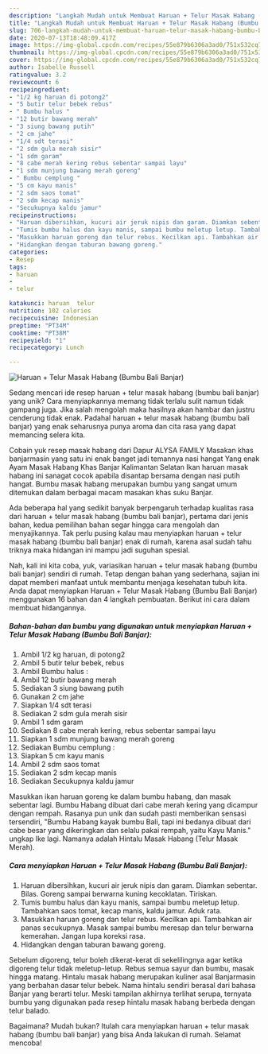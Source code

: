 ```yaml
---
description: "Langkah Mudah untuk Membuat Haruan + Telur Masak Habang (Bumbu Bali Banjar), Sempurna"
title: "Langkah Mudah untuk Membuat Haruan + Telur Masak Habang (Bumbu Bali Banjar), Sempurna"
slug: 706-langkah-mudah-untuk-membuat-haruan-telur-masak-habang-bumbu-bali-banjar-sempurna
date: 2020-07-13T18:48:09.417Z
image: https://img-global.cpcdn.com/recipes/55e879b6306a3ad0/751x532cq70/haruan-telur-masak-habang-bumbu-bali-banjar-foto-resep-utama.jpg
thumbnail: https://img-global.cpcdn.com/recipes/55e879b6306a3ad0/751x532cq70/haruan-telur-masak-habang-bumbu-bali-banjar-foto-resep-utama.jpg
cover: https://img-global.cpcdn.com/recipes/55e879b6306a3ad0/751x532cq70/haruan-telur-masak-habang-bumbu-bali-banjar-foto-resep-utama.jpg
author: Isabelle Russell
ratingvalue: 3.2
reviewcount: 6
recipeingredient:
- "1/2 kg haruan di potong2"
- "5 butir telur bebek rebus"
- " Bumbu halus "
- "12 butir bawang merah"
- "3 siung bawang putih"
- "2 cm jahe"
- "1/4 sdt terasi"
- "2 sdm gula merah sisir"
- "1 sdm garam"
- "8 cabe merah kering rebus sebentar sampai layu"
- "1 sdm munjung bawang merah goreng"
- " Bumbu cemplung "
- "5 cm kayu manis"
- "2 sdm saos tomat"
- "2 sdm kecap manis"
- "Secukupnya kaldu jamur"
recipeinstructions:
- "Haruan dibersihkan, kucuri air jeruk nipis dan garam. Diamkan sebentar. Bilas. Goreng sampai berwarna kuning kecoklatan. Tiriskan."
- "Tumis bumbu halus dan kayu manis, sampai bumbu meletup letup. Tambahkan saos tomat, kecap manis, kaldu jamur. Aduk rata."
- "Masukkan haruan goreng dan telur rebus. Kecilkan api. Tambahkan air panas secukupnya. Masak sampai bumbu meresap dan telur berwarna kemerahan. Jangan lupa koreksi rasa."
- "Hidangkan dengan taburan bawang goreng."
categories:
- Resep
tags:
- haruan
- 
- telur

katakunci: haruan  telur 
nutrition: 102 calories
recipecuisine: Indonesian
preptime: "PT34M"
cooktime: "PT38M"
recipeyield: "1"
recipecategory: Lunch

---
```



![Haruan + Telur Masak Habang (Bumbu Bali Banjar)](https://img-global.cpcdn.com/recipes/55e879b6306a3ad0/751x532cq70/haruan-telur-masak-habang-bumbu-bali-banjar-foto-resep-utama.jpg)

Sedang mencari ide resep haruan + telur masak habang (bumbu bali banjar) yang unik? Cara menyiapkannya memang tidak terlalu sulit namun tidak gampang juga. Jika salah mengolah maka hasilnya akan hambar dan justru cenderung tidak enak. Padahal haruan + telur masak habang (bumbu bali banjar) yang enak seharusnya punya aroma dan cita rasa yang dapat memancing selera kita.

Cobain yuk resep masak habang dari Dapur ALYSA FAMILY Masakan khas banjarmasin yang satu ini enak banget jadi temannya nasi hangat Yang enak Ayam Masak Habang Khas Banjar Kalimantan Selatan Ikan haruan masak habang ini sanagat cocok apabila disantap bersama dengan nasi putih hangat. Bumbu masak habang merupakan bumbu yang sangat umum ditemukan dalam berbagai macam masakan khas suku Banjar.

Ada beberapa hal yang sedikit banyak berpengaruh terhadap kualitas rasa dari haruan + telur masak habang (bumbu bali banjar), pertama dari jenis bahan, kedua pemilihan bahan segar hingga cara mengolah dan menyajikannya. Tak perlu pusing kalau mau menyiapkan haruan + telur masak habang (bumbu bali banjar) enak di rumah, karena asal sudah tahu triknya maka hidangan ini mampu jadi suguhan spesial.


Nah, kali ini kita coba, yuk, variasikan haruan + telur masak habang (bumbu bali banjar) sendiri di rumah. Tetap dengan bahan yang sederhana, sajian ini dapat memberi manfaat untuk membantu menjaga kesehatan tubuh kita. Anda dapat menyiapkan Haruan + Telur Masak Habang (Bumbu Bali Banjar) menggunakan 16 bahan dan 4 langkah pembuatan. Berikut ini cara dalam membuat hidangannya.

<!--inarticleads1-->

##### Bahan-bahan dan bumbu yang digunakan untuk menyiapkan Haruan + Telur Masak Habang (Bumbu Bali Banjar):

1. Ambil 1/2 kg haruan, di potong2
1. Ambil 5 butir telur bebek, rebus
1. Ambil  Bumbu halus :
1. Ambil 12 butir bawang merah
1. Sediakan 3 siung bawang putih
1. Gunakan 2 cm jahe
1. Siapkan 1/4 sdt terasi
1. Sediakan 2 sdm gula merah sisir
1. Ambil 1 sdm garam
1. Sediakan 8 cabe merah kering, rebus sebentar sampai layu
1. Siapkan 1 sdm munjung bawang merah goreng
1. Sediakan  Bumbu cemplung :
1. Siapkan 5 cm kayu manis
1. Ambil 2 sdm saos tomat
1. Sediakan 2 sdm kecap manis
1. Sediakan Secukupnya kaldu jamur


Masukkan ikan haruan goreng ke dalam bumbu habang, dan masak sebentar lagi. Bumbu Habang dibuat dari cabe merah kering yang dicampur dengan rempah. Rasanya pun unik dan sudah pasti memberikan sensasi tersendiri, &#34;Bumbu Habang kayak bumbu Bali, tapi ini bedanya dibuat dari cabe besar yang dikeringkan dan selalu pakai rempah, yaitu Kayu Manis.&#34; ungkap Ike lagi. Namanya adalah Hintalu Masak Habang (Telur Masak Merah). 

<!--inarticleads2-->

##### Cara menyiapkan Haruan + Telur Masak Habang (Bumbu Bali Banjar):

1. Haruan dibersihkan, kucuri air jeruk nipis dan garam. Diamkan sebentar. Bilas. Goreng sampai berwarna kuning kecoklatan. Tiriskan.
1. Tumis bumbu halus dan kayu manis, sampai bumbu meletup letup. Tambahkan saos tomat, kecap manis, kaldu jamur. Aduk rata.
1. Masukkan haruan goreng dan telur rebus. Kecilkan api. Tambahkan air panas secukupnya. Masak sampai bumbu meresap dan telur berwarna kemerahan. Jangan lupa koreksi rasa.
1. Hidangkan dengan taburan bawang goreng.


Sebelum digoreng, telur boleh dikerat-kerat di sekelilingnya agar ketika digoreng telur tidak meletup-letup. Rebus semua sayur dan bumbu, masak hingga matang. Hintalu masak habang merupakan kuliner asal Banjarmasin yang berbahan dasar telur bebek. Nama hintalu sendiri berasal dari bahasa Banjar yang berarti telur. Meski tampilan akhirnya terlihat serupa, ternyata bumbu yang digunakan pada resep hintalu masak habang berbeda dengan telur balado. 

Bagaimana? Mudah bukan? Itulah cara menyiapkan haruan + telur masak habang (bumbu bali banjar) yang bisa Anda lakukan di rumah. Selamat mencoba!

